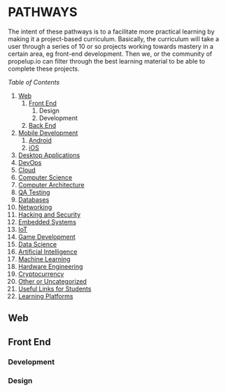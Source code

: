 # PATHWAYS

The intent of these pathways is to a facilitate more practical learning by making it a project-based curriculum.
Basically, the curriculum will take a user through a series of 10 or so projects working towards mastery in a certain area, eg front-end development.
Then we, or the community of propelup.io can filter through the best learning material to be able to complete these projects.

*Table of Contents*

1. [Web](#web)
   1. [Front End](#front-end)
      1. Design
      1. Development
   1. [Back End](#back-end)
1. [Mobile Development](#mobile-development)
   1. [Android](#android)
   1. [iOS](#ios)
1. [Desktop Applications](#desktop-applications)
1. [DevOps](#devops)
1. [Cloud](#cloud)
1. [Computer Science](#computer-science)
1. [Computer Architecture](#computer-architecture)
1. [QA Testing](#qa-testing)
1. [Databases](#databases)
1. [Networking](#networking)
1. [Hacking and Security](#hacking-and-security)
1. [Embedded Systems](#embedded-systems)
1. [IoT](#iot)
1. [Game Development](#game-development)
1. [Data Science](#data-science)
1. [Artificial Intelligence](#artificial-intelligence)
1. [Machine Learning](#machine-learning)
1. [Hardware Engineering](#hardware-engineering)
1. [Cryptocurrency](#cryptocurrency)
1. [Other or Uncategorized](#other-or-uncategorized)
1. [Useful Links for Students](#useful-links-for-students)
1. [Learning Platforms](#learning-platforms)

## Web

## Front End

### Development



### Design
